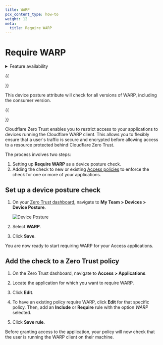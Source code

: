 ```yaml
---
title: WARP
pcx_content_type: how-to
weight: 12
meta:
  title: Require WARP
---
```


# Require WARP

<details>
<summary>Feature availability</summary>
<div>

| Operating Systems | [WARP mode required](/cloudflare-one/connections/connect-devices/warp/#warp-client-modes) | [Zero Trust plans](https://www.cloudflare.com/teams-pricing/) |
| ----------------- | ----------------------------------------------------------------------------------------- | ------------------------------------------------------------- |
| All systems       | WARP with Gateway                                                                         | All plans                                                     |

</div>
</details>

{{<Aside type="note">}}

This device posture attribute will check for all versions of WARP, including the consumer version.

{{</Aside>}}

Cloudflare Zero Trust enables you to restrict access to your applications to devices running the Cloudflare WARP client. This allows you to flexibly ensure that a user's traffic is secure and encrypted before allowing access to a resource protected behind Cloudflare Zero Trust.

The process involves two steps:

1.  Setting up **Require WARP** as a device posture check.
1.  Adding the check to new or existing [Access policies](/cloudflare-one/policies/access/) to enforce the check for one or more of your applications.

## Set up a device posture check

1.  On your [Zero Trust dashboard](https://dash.teams.cloudflare.com/), navigate to **My Team > Devices > Device Posture**.

    ![Device Posture](/cloudflare-one/static/documentation/identity/devices/device-posture.png)

1.  Select **WARP**.

1.  Click **Save**.

You are now ready to start requiring WARP for your Access applications.

## Add the check to a Zero Trust policy

1.  On the Zero Trust dashboard, navigate to **Access > Applications**.

1.  Locate the application for which you want to require WARP.

1.  Click **Edit**.

1.  To have an existing policy require WARP, click **Edit** for that specific policy. Then, add an **Include** or **Require** rule with the option _WARP_ selected.

1.  Click **Save rule**.

Before granting access to the application, your policy will now check that the user is running the WARP client on their machine.
